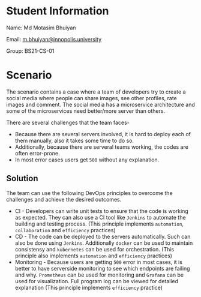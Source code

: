 # Student Information
Name: Md Motasim Bhuiyan

Email: m.bhuiyan@innopolis.university

Group: BS21-CS-01

# Scenario
The scenario contains a case where a team of developers try to create a social media where people can share images, see other profiles, rate images and comment. The social media has a microservice architecture and some of the microservices need better/more server than others.

There are several challenges that the team faces-

* Because there are several servers involved, it is hard to deploy each of them manually, also it takes some time to do so. 
* Additionally, because there are serveral teams working, the codes are often error-prone. 
* In most error cases users get `500` without any explanation.

## Solution
The team can use the following DevOps principles to overcome the challenges and achieve the desired outcomes.
* CI - Developers can write unit tests to ensure that the code is working as expected. They can also use a CI tool like `Jenkins` to automate the building and testing process. (This principle implements `automation`, `collaboration` and `efficiency` practices)
* CD - The code can be deployed to the servers automatically. Such can also be done using `Jenkins`. Additionally `docker` can be used to maintain consistensy and `kubernetes` can be used for orchestration. (This principle also implements `automation` and `efficiency` practices)
* Monitoring - Because users are getting `500` error in most cases, it is better to have serverside monitoring to see which endpoints are failing and why. `Prometheus` can be used for monitoring and `Grafana` can be used for visualization. Full program log can be viewed for detailed explanation (This principle implements `efficiency` practice)